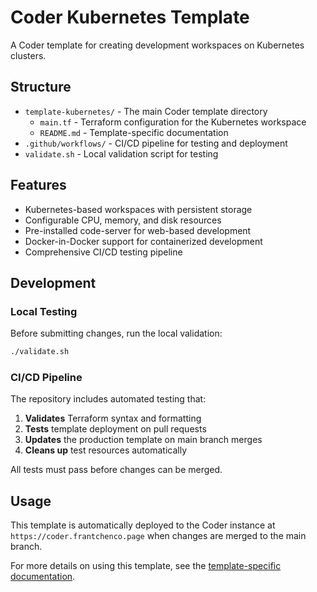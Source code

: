 # Coder Kubernetes Template

A Coder template for creating development workspaces on Kubernetes clusters.

## Structure

- `template-kubernetes/` - The main Coder template directory
  - `main.tf` - Terraform configuration for the Kubernetes workspace
  - `README.md` - Template-specific documentation
- `.github/workflows/` - CI/CD pipeline for testing and deployment
- `validate.sh` - Local validation script for testing

## Features

- Kubernetes-based workspaces with persistent storage
- Configurable CPU, memory, and disk resources
- Pre-installed code-server for web-based development
- Docker-in-Docker support for containerized development
- Comprehensive CI/CD testing pipeline

## Development

### Local Testing

Before submitting changes, run the local validation:

```bash
./validate.sh
```

### CI/CD Pipeline

The repository includes automated testing that:

1. **Validates** Terraform syntax and formatting
2. **Tests** template deployment on pull requests
3. **Updates** the production template on main branch merges
4. **Cleans up** test resources automatically

All tests must pass before changes can be merged.

## Usage

This template is automatically deployed to the Coder instance at `https://coder.frantchenco.page` when changes are merged to the main branch.

For more details on using this template, see the [template-specific documentation](template-kubernetes/README.md).